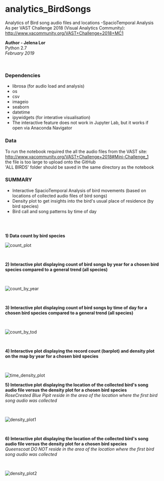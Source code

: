 # analytics_BirdSongs
 Analytics of Bird song audio files and locations -SpacioTemporal Analysis <br>
 As per VAST Challenge 2018 (Visual Analytics Community): <br>
 http://www.vacommunity.org/VAST+Challenge+2018+MC1
 
 
**Author - Jelena Lor** <br>
Python 2.7 <br>
*February 2019*

<br>

### Dependencies
- librosa (for audio load and analysis)
- os
- csv
- imageio
- seaborn
- datetime
- ipywidgets (for interative visualisation)
- The interactive feature does not work in Jupyter Lab, but it works if open via Anaconda Navigator


### Data
To run the notebook required the all the audio files from the VAST site: <br>
http://www.vacommunity.org/VAST+Challenge+2018#Mini-Challenge_1
<br>
the file is too large to upload onto the GitHub <br>
'ALL BIRDS' folder should be saved in the same directory as the notebook <br>

 
 ### SUMMARY
 
 - Interactive SpacioTemporal Analysis of bird movements (based on locations of collected audio files of bird songs)
 - Density plot to get insights into the bird's usual place of residence (by bird species)
 - Bird call and song patterns by time of day 
 
 <br>
 <br>
 
 **1) Data count by bird species**
 
![count_plot](https://user-images.githubusercontent.com/31029142/63639213-b8bb0300-c65e-11e9-9ad2-36699eb1eed1.PNG)

<br>

**2) Interactive plot displaying count of bird songs by year for a chosen bird species compared to a general trend (all species)**

<br>

![count_by_year](https://user-images.githubusercontent.com/31029142/63639215-beb0e400-c65e-11e9-8ab1-98aa34109c33.PNG)

<br>

**3) Interactive plot displaying count of bird songs by time of day for a chosen bird species compared to a general trend (all species)**

<br>

![count_by_tod](https://user-images.githubusercontent.com/31029142/63639219-c4a6c500-c65e-11e9-8dea-975c2ff1846f.PNG)

<br>


**4) Interactive plot displaying the record count (barplot) and density plot on the map by year for a chosen bird species**

<br>

![time_density_plot](https://user-images.githubusercontent.com/31029142/63639220-c6708880-c65e-11e9-8be1-f00e5ac67677.PNG)


**5) Interactive plot displaying the location of the collected bird's song audio file versus the density plot for a chosen bird species** <br>
*RoseCrested Blue Pipit reside in the area of the location where the first bird song audio was collected*

<br>

![density_plot1](https://user-images.githubusercontent.com/31029142/63639223-c83a4c00-c65e-11e9-9ff5-0ec65caac42f.PNG)

<br>

**6) Interactive plot displaying the location of the collected bird's song audio file versus the density plot for a chosen bird species** <br>
*Queenscoat DO NOT reside in the area of the location where the first bird song audio was collected*

<br>

![density_plot2](https://user-images.githubusercontent.com/31029142/63639224-cb353c80-c65e-11e9-8a91-13ee6d17e698.PNG)
